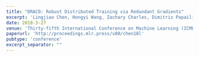 ```yaml
---
title: "DRACO: Robust Distributed Training via Redundant Gradients"
excerpt: 'Lingjiao Chen, Hongyi Wang, Zachary Charles, Dimitris Papailiopoulos'
date: 2018-3-27
venue: 'Thirty-fifth International Conference on Machine Learning (ICML2018)'
paperurl: 'http://proceedings.mlr.press/v80/chen18l'
pubtype: 'conference'
excerpt_separator: ""
---
```

